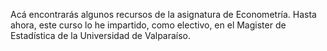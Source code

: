 Acá encontrarás algunos recursos de la asignatura de Econometría. Hasta ahora, este curso lo he impartido, como electivo, en el Magister de Estadística de la Universidad de Valparaíso.
